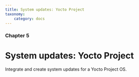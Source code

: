 ```yaml
---
title: System updates: Yocto Project
taxonomy:
    category: docs
---
```


### Chapter 5

# System updates: Yocto Project

Integrate and create system updates for a Yocto Project OS.
